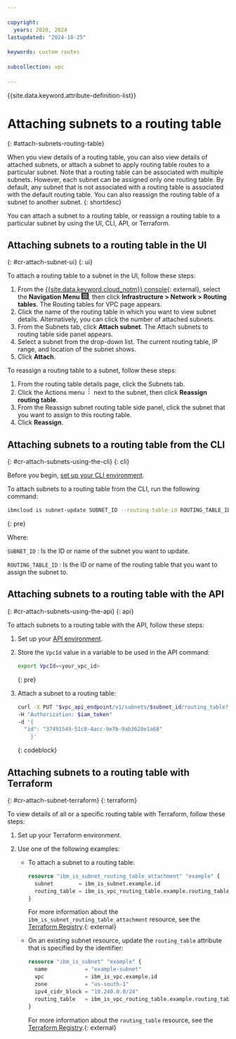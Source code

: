 ```yaml
---

copyright:
  years: 2020, 2024
lastupdated: "2024-10-25"

keywords: custom routes

subcollection: vpc

---
```


{{site.data.keyword.attribute-definition-list}}

# Attaching subnets to a routing table
{: #attach-subnets-routing-table}

When you view details of a routing table, you can also view details of attached subnets, or attach a subnet to apply routing table routes to a particular subnet. Note that a routing table can be associated with multiple subnets. However, each subnet can be assigned only one routing table.
By default, any subnet that is not associated with a routing table is associated with the default routing table. You can also reassign the routing table of a subnet to another subnet.
{: shortdesc}

You can attach a subnet to a routing table, or reassign a routing table to a particular subnet by using the UI, CLI, API, or Terraform.

## Attaching subnets to a routing table in the UI
{: #cr-attach-subnet-ui}
{: ui}

To attach a routing table to a subnet in the UI, follow these steps:

1. From the [{{site.data.keyword.cloud_notm}} console](/login){: external}, select the **Navigation Menu** ![Navigation menu](images/menu_icon.png), then click **Infrastructure > Network > Routing tables**. The Routing tables for VPC page appears.
1. Click the name of the routing table in which you want to view subnet details. Alternatively, you can click the number of attached subnets.
1. From the Subnets tab, click **Attach subnet**. The Attach subnets to routing table side panel appears.
1. Select a subnet from the drop-down list. The current routing table, IP range, and location of the subnet shows.
1. Click **Attach**.

To reassign a routing table to a subnet, follow these steps:

1. From the routing table details page, click the Subnets tab.
1. Click the Actions menu ![Actions menu](images/overflow.png) next to the subnet, then click **Reassign routing table**.
1. From the Reassign subnet routing table side panel, click the subnet that you want to assign to this routing table.
1. Click **Reassign**.

## Attaching subnets to a routing table from the CLI
{: #cr-attach-subnets-using-the-cli}
{: cli}

Before you begin, [set up your CLI environment](/docs/vpc?topic=vpc-set-up-environment&interface=cli).

To attach subnets to a routing table from the CLI, run the following command:

```sh
ibmcloud is subnet-update SUBNET_ID --routing-table-id ROUTING_TABLE_ID
```
{: pre}

Where:

`SUBNET_ID`
:   Is the ID or name of the subnet you want to update.

`ROUTING_TABLE_ID`
:   Is the ID or name of the routing table that you want to assign the subnet to.

## Attaching subnets to a routing table with the API
{: #cr-attach-subnets-using-the-api}
{: api}

To attach subnets to a routing table with the API, follow these steps:

1. Set up your [API environment](/docs/vpc?topic=vpc-set-up-environment#api-prerequisites-setup).
1. Store the `VpcId` value in a variable to be used in the API command:

    ```sh
    export VpcId=<your_vpc_id>
    ```
    {: pre}

1. Attach a subnet to a routing table:

    ```sh
    curl -X PUT "$vpc_api_endpoint/v1/subnets/$subnet_id/routing_table?version=$api_version&generation=2"
    -H "Authorization: $iam_token"
    -d '{
      "id": "37491549-51c0-4acc-9e7b-9ab3628e1a68"
        }'
    ```
    {: codeblock}

## Attaching subnets to a routing table with Terraform
{: #cr-attach-subnet-terraform}
{: terraform}

To view details of all or a specific routing table with Terraform, follow these steps:

1. Set up your Terraform environment.
1. Use one of the following examples:

   * To attach a subnet to a routing table:

      ```terraform
      resource "ibm_is_subnet_routing_table_attachment" "example" {
        subnet        = ibm_is_subnet.example.id
        routing_table = ibm_is_vpc_routing_table.example.routing_table
      }
      ```

      For more information about the `ibm_is_subnet_routing_table_attachment` resource, see the [Terraform Registry](https://registry.terraform.io/providers/IBM-Cloud/ibm/latest/docs/resources/is_subnet_routing_table_attachment).{: external}

   * On an existing subnet resource, update the `routing_table` attribute that is specified by the identifier:

      ```terraform
      resource "ibm_is_subnet" "example" {
        name            = "example-subnet"
        vpc             = ibm_is_vpc.example.id
        zone            = "us-south-1"
        ipv4_cidr_block = "10.240.0.0/24"
        routing_table   = ibm_is_vpc_routing_table.example.routing_table
      }
      ```

      For more information about the `routing_table` resource, see the [Terraform Registry](https://registry.terraform.io/providers/IBM-Cloud/ibm/latest/docs/resources/is_subnet#routing_table).{: external}
